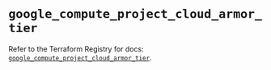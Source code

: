 # `google_compute_project_cloud_armor_tier`

Refer to the Terraform Registry for docs: [`google_compute_project_cloud_armor_tier`](https://registry.terraform.io/providers/hashicorp/google/6.11.0/docs/resources/compute_project_cloud_armor_tier).
